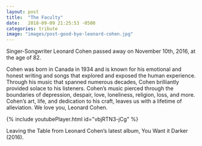 ```yaml
---
layout: post
title:  "The Faculty"
date:   2018-09-09 21:25:53 -0500
categories: tribute
image: "images/post-good-bye-leonard-cohen.jpg"
---
```


<span class="quote">Singer-Songwriter Leonard Cohen passed away on November 10th, 2016, at the age of 82.</span>

Cohen was born in Canada in 1934 and is known for his emotional and honest writing and songs that explored and exposed the human experience. Through his music that spanned numerous decades, Cohen brilliantly provided solace to his listeners. Cohen’s music pierced through the boundaries of depression, despair, love, loneliness, religion, loss, and more. Cohen’s art, life, and dedication to his craft, leaves us with a lifetime of  alleviation. We love you, Leonard Cohen.

{% include youtubePlayer.html id="vbjRTN3-jCg" %}
<figcaption>Leaving the Table from Leonard Cohen’s latest album, You Want it Darker (2016).</figcaption>